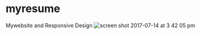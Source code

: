 # myresume
Mywebsite and Responsive Design
![screen shot 2017-07-14 at 3 42 05 pm](https://user-images.githubusercontent.com/19265196/28208417-22bce9b2-68ab-11e7-975b-d4348f8ac33a.png)
